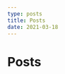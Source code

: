 ```yaml
---
type: posts
title: Posts
date: 2021-03-18
---
```


<head>
    <script async src="https://arc.io/widget.min.js#8buMTHAY"></script>
</head>

# Posts
